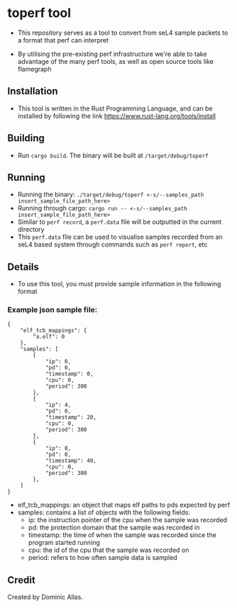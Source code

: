# toperf tool
- This repository serves as a tool to convert from seL4 sample packets to a format that perf can interpret

- By utilising the pre-existing perf infrastructure we're able to take advantage of the many perf tools, as well as open source tools like flamegraph

## Installation
- This tool is written in the Rust Programming Language, and can be installed by following the link https://www.rust-lang.org/tools/install

## Building
- Run ``cargo build``. The binary will be built at ``/target/debug/toperf``

## Running
- Running the binary: ``./target/debug/toperf <-s/--samples_path insert_sample_file_path_here>``
- Running through cargo: ``cargo run -- <-s/--samples_path insert_sample_file_path_here>``
- Similar to ``perf record``, a ``perf.data`` file will be outputted in the current directory
- This ``perf.data`` file can be used to visualise samples recorded from an seL4 based system through commands such as ``perf report``, etc

## Details
- To use this tool, you must provide sample information in the following format

### Example json sample file:
```
{
    "elf_tcb_mappings": {
        "a.elf": 0
    },
    "samples": [
        {
            "ip": 0,
            "pd": 0,
            "timestamp": 0,
            "cpu": 0,
            "period": 300
        },
        {
            "ip": 4,
            "pd": 0,
            "timestamp": 20,
            "cpu": 0,
            "period": 300
        },
        {
            "ip": 8,
            "pd": 0,
            "timestamp": 40,
            "cpu": 0,
            "period": 300
        },
    ]
}
```

- elf_tcb_mappings: an object that maps elf paths to pds expected by perf
- samples: contains a list of objects with the following fields:
    - ip: the instruction pointer of the cpu when the sample was recorded
    - pd: the protection domain that the sample was recorded in
    - timestamp: the time of when the sample was recorded since the program started running
    - cpu: the id of the cpu that the sample was recorded on
    - period: refers to how often sample data is sampled

## Credit

Created by Dominic Allas.
